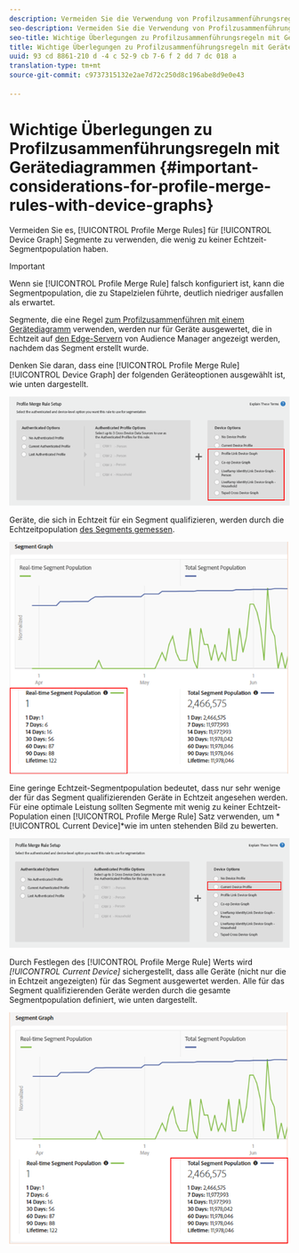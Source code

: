 ```yaml
---
description: Vermeiden Sie die Verwendung von Profilzusammenführungsregeln mit einem Gerätediagramm für Segmente, die wenig zu keiner Echtzeit-Segmentpopulation führen.
seo-description: Vermeiden Sie die Verwendung von Profilzusammenführungsregeln mit einem Gerätediagramm für Segmente, die wenig zu keiner Echtzeit-Segmentpopulation führen.
seo-title: Wichtige Überlegungen zu Profilzusammenführungsregeln mit Gerätediagrammen
title: Wichtige Überlegungen zu Profilzusammenführungsregeln mit Gerätediagrammen
uuid: 93 cd 8861-210 d -4 c 52-9 cb 7-6 f 2 dd 7 dc 018 a
translation-type: tm+mt
source-git-commit: c9737315132e2ae7d72c250d8c196abe8d9e0e43

---
```



# Wichtige Überlegungen zu Profilzusammenführungsregeln mit Gerätediagrammen {#important-considerations-for-profile-merge-rules-with-device-graphs}

Vermeiden Sie es, [!UICONTROL Profile Merge Rules] für [!UICONTROL Device Graph] Segmente zu verwenden, die wenig zu keiner Echtzeit-Segmentpopulation haben.

>[!IMPORTANT]
>
>Wenn sie [!UICONTROL Profile Merge Rule] falsch konfiguriert ist, kann die Segmentpopulation, die zu Stapelzielen führte, deutlich niedriger ausfallen als erwartet.

Segmente, die eine Regel [zum Profilzusammenführen mit einem Gerätediagramm](../../features/profile-merge-rules/merge-rule-targeting-options.md#device-graph-options) verwenden, werden nur für Geräte ausgewertet, die in Echtzeit auf [den Edge-Servern](../../reference/system-components/components-edge.md) von Audience Manager angezeigt werden, nachdem das Segment erstellt wurde.

Denken Sie daran, dass eine [!UICONTROL Profile Merge Rule][!UICONTROL Device Graph] der folgenden Geräteoptionen ausgewählt ist, wie unten dargestellt.

![](assets/pmr-considerations-1.png)

Geräte, die sich in Echtzeit für ein Segment qualifizieren, werden durch die Echtzeitpopulation [des Segments gemessen](../../features/segments/segment-builder-data.md#segment-populations).

![](assets/pmr-considerations-2.png)

Eine geringe Echtzeit-Segmentpopulation bedeutet, dass nur sehr wenige der für das Segment qualifizierenden Geräte in Echtzeit angesehen werden. Für eine optimale Leistung sollten Segmente mit wenig zu keiner Echtzeit-Population einen [!UICONTROL Profile Merge Rule] Satz verwenden, um *[!UICONTROL Current Device]*wie im unten stehenden Bild zu bewerten.

![](assets/pmr-considerations-3.png)

Durch Festlegen des [!UICONTROL Profile Merge Rule] Werts wird *[!UICONTROL Current Device]* sichergestellt, dass alle Geräte (nicht nur die in Echtzeit angezeigten) für das Segment ausgewertet werden. Alle für das Segment qualifizierenden Geräte werden durch die gesamte Segmentpopulation definiert, wie unten dargestellt.

![](assets/pmr-considerations-4.png)